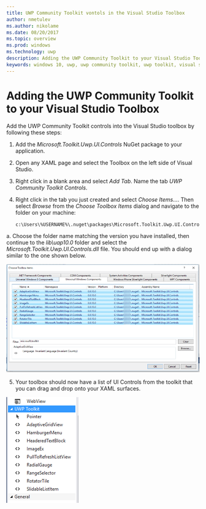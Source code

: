 ```yaml
---
title: UWP Community Toolkit vontols in the Visual Studio Toolbox
author: nmetulev
ms.author: nikolame
ms.date: 08/20/2017
ms.topic: overview
ms.prod: windows
ms.technology: uwp
description: Adding the UWP Community Toolkit to your Visual Studio Toolbox
keywords: windows 10, uwp, uwp community toolkit, uwp toolkit, visual studio, toolbox
---
```


# Adding the UWP Community Toolkit to your Visual Studio Toolbox

Add the UWP Community Toolkit controls into the Visual Studio toolbox by following these steps:

1) Add the *Microsoft.Toolkit.Uwp.UI.Controls* NuGet package to your application. 

2) Open any XAML page and select the Toolbox on the left side of Visual Studio.

3) Right click in a blank area and select *Add Tab*.  Name the tab *UWP Community Toolkit Controls*.

4) Right click in the tab you just created and select *Choose Items...*.  Then select *Browse* from the *Choose Toolbox Items* dialog and navigate to the folder on your machine:

    ```
    c:\Users\%USERNAME%\.nuget\packages\Microsoft.Toolkit.Uwp.UI.Controls\
    ```

a.  Choose the folder name matching the version you have installed, then continue to the *lib\uap10.0* folder and select the *Microsoft.Toolkit.Uwp.UI.Controls.dll* file.  You should end up with a dialog similar to the one shown below.

![UI Toolbox Items](resources/images/choosetoolboxitems.png "Choose Toolbox Image")

5) Your toolbox should now have a list of UI Controls from the toolkit that you can drag and drop onto your XAML surfaces.

![Completed Toolbox Items](resources/images/toolboxfinal.png "Toolbox Final Image")

